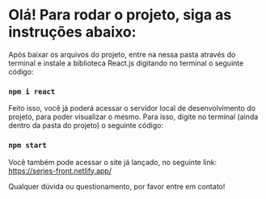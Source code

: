 # Olá! Para rodar o projeto, siga as instruções abaixo:

Após baixar os arquivos do projeto, entre na nessa pasta através do terminal e instale a biblioteca React.js digitando no terminal o seguinte código:

### `npm i react`

Feito isso, você já poderá acessar o servidor local de desenvolvimento do projeto, para poder visualizar o mesmo. Para isso, digite no terminal (ainda dentro da pasta do projeto) o seguinte código:

### `npm start`

Você também pode acessar o site já lançado, no seguinte link: https://series-front.netlify.app/

Qualquer dúvida ou questionamento, por favor entre em contato!
